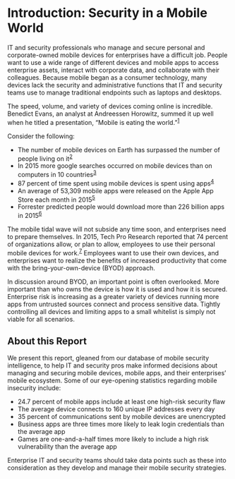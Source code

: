 # Introduction: Security in a Mobile World

IT and security professionals who manage and secure personal and corporate-owned mobile devices for enterprises have a difficult job. People want to use a wide range of different devices and mobile apps to access enterprise assets, interact with corporate data, and collaborate with their colleagues. Because mobile began as a consumer technology, many devices lack the security and administrative functions that IT and security teams use to manage traditional endpoints such as laptops and desktops.

The speed, volume, and variety of devices coming online is incredible. Benedict Evans, an analyst at Andreessen Horowitz, summed it up well when he titled a presentation, “Mobile is eating the world.”<sup>[1](http://a16z.com/2014/10/28/mobile-is-eating-the-world/)</sup> 

Consider the following:
* The number of mobile devices on Earth has surpassed the number of people living on it<sup>[2](http://www.independent.co.uk/life-style/gadgets-and-tech/news/there-are-officially-more-mobile-devices-than-people-in-the-world-9780518.html)</sup>
* In 2015 more google searches occurred on mobile devices than on computers in 10 countries<sup>[3](http://adwords.blogspot.com/2015/05/building-for-next-moment.html)</sup>
* 87 percent of time spent using mobile devices is spent using apps<sup>[4](https://www.comscore.com/Insights/Presentations-and-Whitepapers/2015/The-2015-US-Mobile-App-Report)</sup>
* An average of 53,309 mobile apps were released on the Apple App Store each month in 2015<sup>[5](http://www.pocketgamer.biz/metrics/app-store/app-count/)</sup>
* Forrester predicted people would download more than 226 billion apps in 2015<sup>[6](http://blogs.forrester.com/satish_meena/15-06-22-consumers_will_download_more_than_226_billion_apps_in_2015)</sup>

The mobile tidal wave will not subside any time soon, and enterprises need to prepare themselves. In 2015, Tech Pro Research reported that 74 percent of organizations allow, or plan to allow, employees to use their personal mobile devices for work.<sup>[7](http://www.zdnet.com/article/research-74-percent-using-or-adopting-byod/)</sup> Employees want to use their own devices, and enterprises want to realize the benefits of increased productivity that come with the bring-your-own-device (BYOD) approach.

In discussion around BYOD, an important point is often overlooked. More important than who owns the device is how it is used and how it is secured. Enterprise risk is increasing as a greater variety of devices running more apps from untrusted sources connect and process sensitive data. Tightly controlling all devices and limiting apps to a small whitelist is simply not viable for all scenarios.

## About this Report

We present this report, gleaned from our database of mobile security intelligence, to help IT and security pros make informed decisions about managing and securing mobile devices, mobile apps, and their enterprises’ mobile ecosystem. Some of our eye-opening statistics regarding mobile insecurity include:
* 24.7 percent of mobile apps include at least one high-risk security flaw
* The average device connects to 160 unique IP addresses every day
* 35 percent of communications sent by mobile devices are unencrypted
* Business apps are three times more likely to leak login credentials than the average app
* Games are one-and-a-half times more likely to include a high risk vulnerability than the average app

Enterprise IT and security teams should take data points such as these into consideration as they develop and manage their mobile security strategies.
